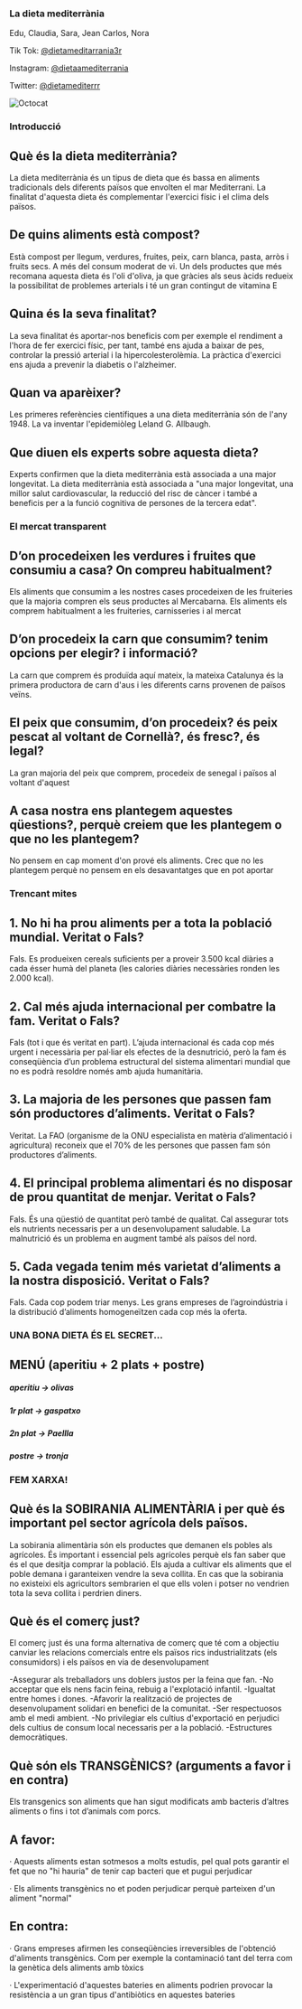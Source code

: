 ### La dieta mediterrània
Edu, Claudia, Sara, Jean Carlos, Nora

Tik Tok: [@dietameditarrania3r](https://www.tiktok.com/@dietameditarrania3r)

Instagram: [@dietaamediterrania](https://www.instagram.com/dietaamediterrania/)

Twitter: [@dietamediterrr](https://twitter.com/dietamediterrrr)

![Octocat](/docs/logo.png)

### Introducció

## Què és la dieta mediterrània?

La dieta mediterrània és un tipus de dieta que és bassa en aliments tradicionals dels diferents països que envolten el mar Mediterrani.
La finalitat d'aquesta dieta és complementar l'exercici físic i el clima dels països.

## De quins aliments està compost?

Està compost per llegum, verdures, fruites, peix, carn blanca, pasta, arròs i fruits secs. A més del consum moderat de vi. Un dels productes que més recomana aquesta dieta és l'oli d'oliva, ja que gràcies als seus àcids redueix la possibilitat de problemes arterials i té un gran contingut de vitamina E

## Quina és la seva finalitat?

La seva finalitat és aportar-nos beneficis com per exemple el rendiment a l'hora de fer exercici físic, per tant, també ens ajuda a baixar de pes, controlar la pressió arterial i la hipercolesterolèmia. La pràctica d'exercici ens ajuda a prevenir la diabetis o l'alzheimer.

## Quan va aparèixer?

Les primeres referències científiques a una dieta mediterrània són de l'any 1948.
La va inventar l'epidemiòleg Leland G. Allbaugh.

## Que diuen els experts sobre aquesta dieta?

Experts confirmen que la dieta mediterrània està associada a una major longevitat. La dieta mediterrània està associada a "una major longevitat, una millor salut cardiovascular, la reducció del risc de càncer i també a beneficis per a la funció cognitiva de persones de la tercera edat".


### El mercat transparent
## D’on procedeixen les verdures i fruites que consumiu a casa? On compreu habitualment?
Els aliments que consumim a les nostres cases procedeixen de les fruiteries que la majoria compren els seus productes al Mercabarna. Els aliments els comprem habitualment a les fruiteries, carnisseries i al mercat

## D’on procedeix la carn que consumim? tenim opcions per elegir? i informació?
La carn que comprem és produïda aquí mateix, la mateixa Catalunya és la primera productora de carn d'aus i les diferents carns provenen de països veïns.


## El peix que consumim, d’on procedeix? és peix pescat al voltant de Cornellà?, és fresc?, és legal?
La gran majoria del peix que comprem, procedeix de senegal i països al voltant d'aquest


## A casa nostra ens plantegem aquestes qüestions?, perquè creiem que les plantegem o que no les plantegem?
No pensem en cap moment d'on prové els aliments. Crec que no les plantegem perquè no pensem en els desavantatges que en pot aportar

### Trencant mites
## 1. No hi ha prou aliments per a tota la població mundial. Veritat o Fals?
 Fals. Es produeixen cereals suficients per a proveir 3.500 kcal diàries a cada ésser humà del planeta (les calories diàries necessàries ronden les 2.000 kcal). 

## 2. Cal més ajuda internacional per combatre la fam. Veritat o Fals?
 Fals (tot i que és veritat en part). L’ajuda internacional és cada cop més urgent i necessària per pal·liar els efectes de la desnutrició, però la fam és conseqüència d’un problema estructural del sistema alimentari mundial que no es podrà resoldre només amb ajuda humanitària. 
 
## 3. La majoria de les persones que passen fam són productores d’aliments. Veritat o Fals?
Veritat. La FAO (organisme de la ONU especialista en matèria d’alimentació i agricultura) reconeix que el 70% de les persones que passen fam són productores d’aliments. 

## 4. El principal problema alimentari és no disposar de prou quantitat de menjar. Veritat o Fals?
Fals. És una qüestió de quantitat però també de qualitat. Cal assegurar tots els nutrients necessaris per a un desenvolupament saludable. La malnutrició és un problema en augment també als països del nord. 

## 5. Cada vegada tenim més varietat d’aliments a la nostra disposició. Veritat o Fals?
Fals. Cada cop podem triar menys. Les grans empreses de l’agroindústria i la distribució d’aliments homogeneïtzen cada cop més la oferta. 

### UNA BONA DIETA ÉS EL SECRET...
## MENÚ (aperitiu + 2 plats + postre)

##### aperitiu →  olivas
##### 1r plat →  gaspatxo
##### 2n plat → Paellla 
##### postre →  tronja

### FEM XARXA!

## Què és la SOBIRANIA ALIMENTÀRIA i per què és important pel sector agrícola dels països.
La sobirania alimentària són els productes que demanen els pobles als agrícoles. És important i essencial pels agrícoles perquè els fan saber que és el que desitja comprar la població. Els ajuda a cultivar els aliments que el poble demana i garanteixen vendre la seva collita. En cas que la sobirania no existeixi els agricultors sembrarien el que ells volen i potser no vendrien tota la seva collita i perdrien diners.

##  Què és el comerç just?
El comerç just és una forma alternativa de comerç que té com a objectiu canviar les relacions comercials entre els països rics industrialitzats (els consumidors) i els països en via de desenvolupament 

-Assegurar als treballadors uns doblers justos per la feina que fan.
-No acceptar que els nens facin feina, rebuig a l'explotació infantil.
-Igualtat entre homes i dones.
-Afavorir la realització de projectes de desenvolupament solidari en benefici de la comunitat.
-Ser respectuosos amb el medi ambient.
-No privilegiar els cultius d'exportació en perjudici dels cultius de consum local necessaris per a la població.
-Estructures democràtiques.

## Què són els TRANSGÈNICS? (arguments a favor i en contra)
Els transgenics son aliments que han sigut modificats amb bacteris d’altres aliments o fins i tot d’animals com porcs.

##      A favor:

   · Aquests aliments estan sotmesos a molts estudis, pel qual pots garantir el fet que no "hi hauria" de tenir cap bacteri que et pugui perjudicar

   · Els aliments transgènics no et poden perjudicar perquè parteixen d'un aliment "normal"


##      En contra:

   · Grans empreses afirmen les conseqüències irreversibles de l'obtenció d'aliments transgènics. Com per exemple la contaminació tant del terra com la genètica             dels aliments amb tòxics

   · L'experimentació d'aquestes bateries en aliments podrien provocar la resistència a 
    un gran tipus d'antibiòtics en aquestes bateries
    



